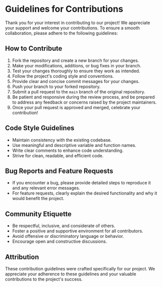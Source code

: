 # Guidelines for Contributions

Thank you for your interest in contributing to our project! We appreciate your support and welcome your contributions. To ensure a smooth collaboration, please adhere to the following guidelines:

## How to Contribute

1. Fork the repository and create a new branch for your changes.
2. Make your modifications, additions, or bug fixes in your branch.
3. Test your changes thoroughly to ensure they work as intended.
4. Follow the project's coding style and conventions.
5. Provide clear and concise commit messages for your changes.
6. Push your branch to your forked repository.
7. Submit a pull request to the `main` branch of the original repository.
8. Be patient and responsive during the review process, and be prepared to address any feedback or concerns raised by the project maintainers.
9. Once your pull request is approved and merged, celebrate your contribution!

## Code Style Guidelines

- Maintain consistency with the existing codebase.
- Use meaningful and descriptive variable and function names.
- Write clear comments to enhance code understanding.
- Strive for clean, readable, and efficient code.

## Bug Reports and Feature Requests

- If you encounter a bug, please provide detailed steps to reproduce it and any relevant error messages.
- For feature requests, clearly explain the desired functionality and why it would benefit the project.

## Community Etiquette

- Be respectful, inclusive, and considerate of others.
- Foster a positive and supportive environment for all contributors.
- Avoid offensive or discriminatory language or behavior.
- Encourage open and constructive discussions.

## Attribution

These contribution guidelines were crafted specifically for our project. We appreciate your adherence to these guidelines and your valuable contributions to the project's success.

